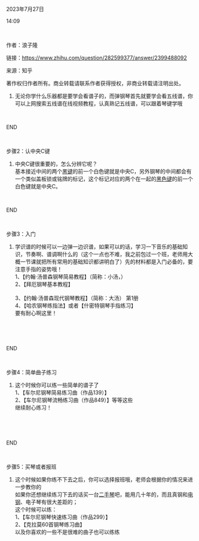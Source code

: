  

2023年7月27日

14:09

 

作者：浪子隆

链接：https://www.zhihu.com/question/282599377/answer/2399488092

来源：知乎

著作权归作者所有。商业转载请联系作者获得授权，非商业转载请注明出处。

1.  无论你学什么乐器都是要学会看谱子的，而弹钢琴首先就要学会看五线谱，你可以上网搜索五线谱在线视频教程，认真熟记五线谱，可以跟着琴键学哦

 

END

 

步骤2：认中央C键

1.  中央C键很重要的，怎么分辨它呢？\
    基本接近中间的两个[黑键](https://www.zhihu.com/search?q=%E9%BB%91%E9%94%AE&search_source=Entity&hybrid_search_source=Entity&hybrid_search_extra={)的前一个白色键就是中央C，另外钢琴的中间都会有一个类似盖板锁或铭牌的标记，这个标记对应的两个在一起的[黑色键](https://www.zhihu.com/search?q=%E9%BB%91%E8%89%B2%E9%94%AE&search_source=Entity&hybrid_search_source=Entity&hybrid_search_extra={)的前一个白色键就是中央C。

 

END

 

步骤3：入门

1.  学识谱的时候可以一边弹一边识谱，如果可以的话，学习一下音乐的基础知识，节奏啊、谱调啊什么的（这个一点也不难，我之前包过一个班，老师用大概一节课就把所有常用的基础知识都讲明白了）先的材料都是入门必备的，要注意手指的姿势哦！\
    1、【约翰·汤普森钢琴简易教程】（简称：小汤，）\
    2、【拜厄钢琴基本教程】\
    \
    3、【约翰·汤普森现代钢琴教程】（简称：大汤） 第1册\
    4、【哈农钢琴练指法】或者【什密特钢琴手指练习】\
    要有耐心啊这里！

 

 

END

 

步骤4：简单曲子练习

1.  这个时候你可以练一些简单的谱子了\
    1、【车尔尼钢琴简易练习曲（作品139）】\
    2、【车尔尼钢琴流畅练习曲（作品849）】等等这些\
    继续耐心练习！

 

 

END

 

步骤5：买琴或者报班

1.  这个时候如果你练不下去之后，你可以选择报班哦，老师会根据你的情况来进一步教你的\
    如果你还想继续练习下去的话买一台[二手琴](https://www.zhihu.com/search?q=%E4%BA%8C%E6%89%8B%E7%90%B4&search_source=Entity&hybrid_search_source=Entity&hybrid_search_extra={)吧，能用几十年的，而且真钢和[电钢](https://www.zhihu.com/search?q=%E7%94%B5%E9%92%A2&search_source=Entity&hybrid_search_source=Entity&hybrid_search_extra={)、电子琴有很大差距的；\
    这个时候可以练：\
    1、【车尔尼钢琴快速练习曲（作品299）】\
    2、【克拉莫60首钢琴练习曲】\
    以及你喜欢的一些不是很难的曲子也可以练练

 

 
